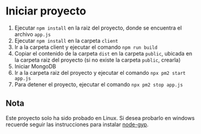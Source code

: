 # Iniciar proyecto

1. Ejecutar `npm install` en la raiz del proyecto, donde se encuentra el archivo `app.js`
2. Ejecutar `npm install` en la carpeta `client`
3. Ir a la carpeta client y ejecutar el comando `npm run build`
4. Copiar el contenido de la carpeta `dist` en la carpeta `public`, ubicada en la carpeta raiz del proyecto (si no 
existe la carpeta `public`, crearla)
5. Iniciar MongoDB
6. Ir a la carpeta raiz del proyecto y ejecutar el comando `npx pm2 start app.js`
7. Para detener el proyecto, ejecutar el comando `npx pm2 stop app.js`

## Nota
Este proyecto solo ha sido probado en Linux. Si desea probarlo en windows recuerde seguir las instrucciones para 
instalar [node-gyp](https://github.com/nodejs/node-gyp).